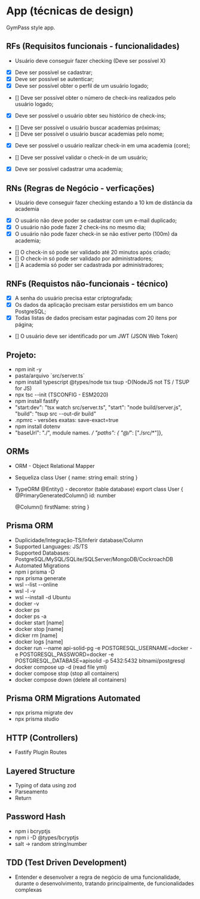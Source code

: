 # App (técnicas de design)

GymPass style app.

## RFs (Requisitos funcionais - funcionalidades)

- Usuário deve conseguir fazer checking (Deve ser possível X)

- [x] Deve ser possível se cadastrar;
- [x] Deve ser possível se autenticar;
- [x] Deve ser possível obter o perfil de um usuário logado;
- [] Deve ser possível obter o número de check-ins realizados pelo usuário logado;
- [x] Deve ser possível o usuário obter seu histórico de check-ins;
- [] Deve ser possível o usuário buscar academias próximas;
- [] Deve ser possível o usuário buscar academias pelo nome;
- [x] Deve ser possível o usuário realizar check-in em uma academia (core);
- [] Deve ser possível validar o check-in de um usuário; 
- [x] Deve ser possível cadastrar uma academia;

## RNs (Regras de Negócio - verficações)

- Usuário deve conseguir fazer checking estando a 10 km de distância da academia

- [x] O usuário não deve poder se cadastrar com um e-mail duplicado;
- [x] O usuário não pode fazer 2 check-ins no mesmo dia;
- [x] O usuário não pode fazer check-in se não estiver perto (100m) da academia;
- [] O check-in só pode ser validado até 20 minutos após criado;
- [] O check-in só pode ser validado por administradores;
- [] A academia só poder ser cadastrada por administradores;

## RNFs (Requistos não-funcionais - técnico)

- [x] A senha do usuário precisa estar criptografada;
- [x] Os dados da aplicação precisam estar persistidos em um banco PostgreSQL;
- [x] Todas listas de dados precisam estar paginadas com 20 itens por página;
- [] O usuário deve ser identificado por um JWT (JSON Web Token)

## Projeto:

- npm init -y
- pasta/arquivo ´src/server.ts´
- npm install typescript @types/node tsx tsup -D(NodeJS not TS / TSUP for JS)
- npx tsc --init (TSCONFIG - ESM2020)
- npm install fastify
- "start:dev": "tsx watch src/server.ts", "start": "node build/server.js", "build": "tsup src --out-dir build"
- .npmrc - versões exatas: save-exact=true
- npm install dotenv
- "baseUrl": "./", module names. */ "paths": { "@/*": ["./src/*"]},    

## ORMs

- ORM - Object Relational Mapper
- Sequeliza
class User {
  name: string
  email: string
}
- TypeORM
@Entity() - decoretor (table database)
export class User {
  @PrimaryGeneratedColumn()
  id: number

  @Column()
  firstName: string
}

## Prisma ORM
- Duplicidade/Integração-TS/Inferir database/Column
- Supported Languages: JS/TS
- Supported Databases: PostgreSQL/MySQL/SQLite/SQLServer/MongoDB/CockroachDB
- Automated Migrations
- npm i prisma -D
- npx prisma generate
- wsl --list --online
- wsl -l -v
- wsl --install -d Ubuntu
- docker -v
- docker ps
- docker ps -a
- docker start [name]
- docker stop [name]
- dicker rm [name]
- docker logs [name]
- docker run --name api-solid-pg -e POSTGRESQL_USERNAME=docker -e POSTGRESQL_PASSWORD=docker -e POSTGRESQL_DATABASE=apisolid -p 5432:5432 bitnami/postgresql
- docker compose up -d (read file yml)
- docker compose stop (stop all containers)
- docker compose down (delete all containers)

## Prisma ORM Migrations Automated
- npx prisma migrate dev
- npx prisma studio

## HTTP (Controllers)
- Fastify Plugin Routes

## Layered Structure
- Typing of data using zod
- Parseamento
- Return

## Password Hash
- npm i bcryptjs
- npm i -D @types/bcryptjs
- salt -> random string/number

## TDD (Test Driven Development)
- Entender e desenvolver a regra de negócio de uma funcionalidade, 
durante o desenvolvimento, tratando principalmente, de funcionalidades
complexas

